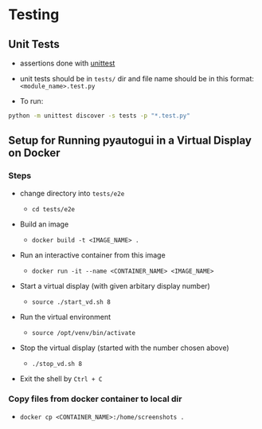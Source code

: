 # Testing

## Unit Tests
- assertions done with [unittest](https://docs.python.org/3/library/unittest.html)

- unit tests should be in `tests/` dir and file name should be in this format: `<module_name>.test.py`

- To run:
```bash
python -m unittest discover -s tests -p "*.test.py"
```

## Setup for Running pyautogui in a Virtual Display on Docker

### Steps

- change directory into `tests/e2e`

    - `cd tests/e2e`

- Build an image

  - `docker build -t <IMAGE_NAME> .`

- Run an interactive container from this image

  - `docker run -it --name <CONTAINER_NAME> <IMAGE_NAME>`

- Start a virtual display (with given arbitary display number)

  - `source ./start_vd.sh 8`

- Run the virtual environment

  - `source /opt/venv/bin/activate`

- Stop the virtual display (started with the number chosen above)

  - `./stop_vd.sh 8`

- Exit the shell by `Ctrl + C`


### Copy files from docker container to local dir

- `docker cp <CONTAINER_NAME>:/home/screenshots .`